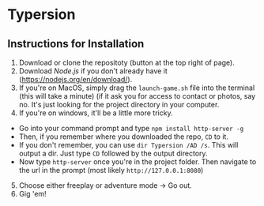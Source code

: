 # Typersion
## Instructions for Installation
1. Download or clone the repositoty (button at the top right of page).
2. Download *Node.js* if you don't already have it (https://nodejs.org/en/download/).
3. If you're on MacOS, simply drag the `launch-game.sh` file into the terminal (this will take a minute) (if it ask you for access to contact or photos, say no. It's just looking for the project directory in your computer. 
4. If you're on windows, it'll be a little more tricky.
  * Go into your command prompt and type `npm install http-server -g`
  * Then, if you remember where you downloaded the repo, `CD` to it. 
  * If you don't remember, you can use `dir Typersion /AD /s`. This will output a dir. Just type `CD` followed by the output directory.
  * Now type `http-server` once you're in the project folder. Then navigate to the url in the prompt (most likely `http://127.0.0.1:8080`)
5. Choose either freeplay or adventure mode -> Go out.
6. Gig 'em!
